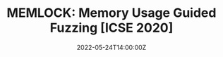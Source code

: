 ---
title: "MEMLOCK: Memory Usage Guided Fuzzing [ICSE 2020]"

# Talk start and end times.
#   End time can optionally be hidden by prefixing the line with `#`.
date: '2022-05-24T14:00:00Z'
# date_end: '2030-07-01T15:00:00Z'
# Schedule page publish date (NOT talk date).
publishDate: '2017-01-01T00:00:00Z'

tags: [Paper Symposium]

doi: 'https://doi.org/10.1145/3377811.3380396'

# Is this a featured talk? (true/false)
featured: false
share: false

external_link: '/presentation/memlock/2022-05-24-MemLock.pdf'
---
